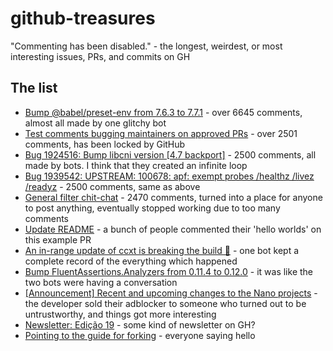# github-treasures
"Commenting has been disabled." - the longest, weirdest, or most interesting issues, PRs, and commits on GH

## The list
- [Bump @babel/preset-env from 7.6.3 to 7.7.1](https://github.com/nextcloud/browser_warning/pull/50) - over 6645 comments, almost all made by one glitchy bot
- [Test comments bugging maintainers on approved PRs](https://github.com/securedrop-bot/securedrop-test/pull/4) - over 2501 comments, has been locked by GitHub
- [Bug 1924516: Bump libcni version [4.7 backport]](https://github.com/openshift/multus-cni/pull/90) - 2500 comments, all made by bots. I think that they created an infinite loop
- [Bug 1939542: UPSTREAM: 100678: apf: exempt probes /healthz /livez /readyz](https://github.com/openshift/origin/pull/26065) - 2500 comments, same as above 
- [General filter chit-chat](https://github.com/DandelionSprout/adfilt/issues/7) - 2470 comments, turned into a place for anyone to post anything, eventually stopped working due to too many comments
- [Update README](https://github.com/octocat/Hello-World/pull/105) - a bunch of people commented their 'hello worlds' on this example PR
- [An in-range update of ccxt is breaking the build 🚨](https://github.com/coinolio/coinolio/issues/10) - one bot kept a complete record of the everything which happened 
- [Bump FluentAssertions.Analyzers from 0.11.4 to 0.12.0](https://github.com/RocketSurgeonsGuild/dotnet.templates/pull/638) - it was like the two bots were having a conversation
- [[Announcement] Recent and upcoming changes to the Nano projects](https://github.com/NanoAdblocker/NanoCore/issues/362) - the developer sold their adblocker to someone who turned out to be untrustworthy, and things got more interesting
- [Newsletter: Edição 19](https://github.com/henriquebastos/curtocircuito/issues/20) - some kind of newsletter on GH?
- [Pointing to the guide for forking](https://github.com/octocat/Spoon-Knife/commit/d0dd1f61b33d64e29d8bc1372a94ef6a2fee76a9) - everyone saying hello

